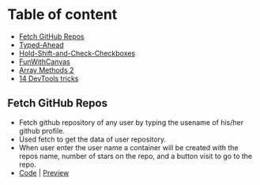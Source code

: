 # Table of content
* [Fetch GitHub Repos](https://github.com/islamkamalx1/CAT-week2#fetch-github-repos)
* [Typed-Ahead](https://github.com/islamkamalx1/CAT-week2#typed-ahead)
* [Hold-Shift-and-Check-Checkboxes](https://github.com/islamkamalx1/CAT-week2#hold-shift-and-check-checkboxes)
* [FunWithCanvas](https://github.com/islamkamalx1/CAT-week2#funwithcanvas)
* [Array Methods 2](https://github.com/islamkamalx1/CAT-week2#array-methods-2)
* [14 DevTools tricks](https://github.com/islamkamalx1/CAT-week2#14-devtools-tricks)

## Fetch GitHub Repos

* Fetch github repository of any user by typing the usename of his/her github profile.
* Used fetch to get the data of user repository.
* When user enter the user name a container will be created with the repos name, number of stars on the repo, and a button visit to go to the repo.
* [Code](https://github.com/islamkamalx1/CAT-week2/tree/main/Fetch-Github-Repos) | [Preview](https://islamkamalx1.github.io/CAT-week2/Fetch-Github-Repos/)


